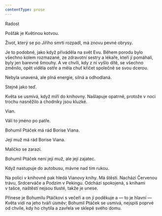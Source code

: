 ```yaml
---
contentType: prose
---
```


<section>

Radost

Pošťák je Květinou kotvou.

Život, který se po Jiřího smrti rozpadl, má znovu pevné obrysy.

Je to podobné, jako když přiváděla na svět Evu. Během porodu bylo všechno kolem rozmazané, ze zdravotní sestry a lékaře, kteří jí pomáhali, byly jen barevné šmouhy. A ve chvíli, kdy z ní vyšlo dítě, se všechno změnilo, opět viděla ostře a měla chuť křičet společně se svou dcerou.

Nebyla unavená, ale plná energie, silná a odhodlaná.

Stejně jako teď.

Květa se usmívá, když míří do knihovny. Našlapuje opatrně, protože v noci trochu nasněžilo a chodníky jsou kluzké.

Vian.

Válí to jméno po patře.

Bohumil Ptáček má rád Borise Viana.

Její muž má rád Borise Viana.

Maličko se zarazí.

Bohumil Ptáček není její muž, ale její zajatec.

Když nastupuje do autobusu, mávne nad tím rukou.

Na polici v knihovně pak hledá Vianovy knihy. Má štěstí. Nachází Červenou trávu, Srdcerváče a Podzim v Pekingu. Odchází spokojená, s knihami v tašce, naštěstí nejsou tlusté, takže je unese.

Přinese je Bohumilu Ptáčkovi s večeří a on jí poděkuje a — to je hlavní — Květa vidí na jeho tváři úsměv; Bohumil Ptáček se usmívá, nejspíš poprvé od chvíle, kdy ho chytila a zavřela ve sklepě svého domu.

</section>
